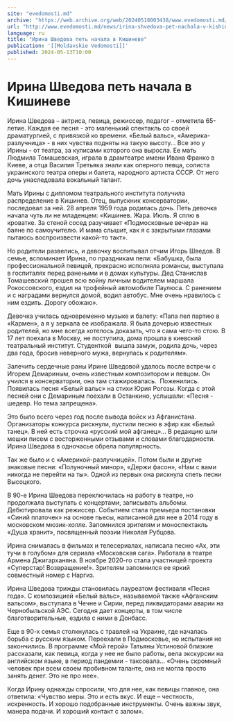 ```yaml
---
site: "evedomosti.md"
archive: "https://web.archive.org/web/20240518003438/www.evedomosti.md/news/irina-shvedova-pet-nachala-v-kishineve"
url: "http://www.evedomosti.md/news/irina-shvedova-pet-nachala-v-kishineve"
language: ru
title: "Ирина Шведова петь начала в Кишиневе"
publication: '[[Moldavskie Vedomosti]]'
published: 2024-05-13T10:00
---
```


# Ирина Шведова петь начала в Кишиневе

Ирина Шведова – актриса, певица, режиссер, педагог – отметила 65-летие. Каждая ее песня - это маленький спектакль со своей драматургией, с привязкой ко времени. «Белый вальс», «Америка-разлучница» - в них чувства подняты на такую высоту… Все это у Ирины - от театра, за кулисами которого она выросла. Ее мать Людмила Томашевская, играла в драмтеатре имени Ивана Франко в Киеве, а отца Василия Третьяка знали как оперного певца, солиста украинского театра оперы и балета, народного артиста СССР. От него дочь унаследовала вокальный талант.

Мать Ирины с дипломом театрального института получила распределение в Кишинев. Отец, выпускник консерватории, последовал за ней. 28 апреля 1959 года родилась дочь. Петь девочка начала чуть ли не младенцем: «Кишинев. Жара. Июль. Я сплю в кроватке. За стеной сосед разучивает «Подмосковные вечера» на баяне по самоучителю. И мама слышит, как я с закрытыми глазами пытаюсь воспроизвести какой-то такт».

Но родители развелись, и девочку воспитывал отчим Игорь Шведов. В семье, вспоминает Ирина, по праздникам пели: «Бабушка, была профессиональной певицей, прекрасно исполняла романсы, выступала в госпиталях перед ранеными и в домах культуры. Дед Станислав Томашевский прошел всю войну личным водителем маршала Рокоссовского, ездил на трофейный автомобиле Паулюса. С ранением и с наградами вернулся домой, водил автобус. Мне очень нравилось с ним ездить. Дорогу обожаю».

Девочка училась одновременно музыке и балету: «Папа пел партию в «Кармен», а я у зеркала ее изображала. Я была дочерью известных родителей, но мне всегда хотелось доказать, что я сама чего-то стою. В 17 лет поехала в Москву, не поступила, дома прошла в киевский театральный институт. Студенткой  вышла замуж, родила дочь, через два года, бросив неверного мужа, вернулась к родителям».

Залечить сердечные раны Ирине Шведовой удалось после встречи с Игорем Демариным, очень известным композитором и певцом. Он учился в консерватории, она там стажировалась.  Поженились. Появилась песня «Белый вальс» на стихи Юрия Рогозы. Когда с этой песней они с Демариным поехали в Останкино, услышали: «Песня - шедевр. Но тема запрещена».

Это было всего через год после вывода войск из Афганистана. Организаторы конкурса рискнули, пустили песню в эфир как «Белый танец». В ней есть строчка «русский мой афганец»... В редакцию шли мешки писем с восторженными отзывами и словами благодарности. Ирина Шведова в одночасье обрела популярность.

Так же было и с «Америкой-разлучницей». Потом были и другие знаковые песни: «Полуночный минор», «Держи фасон», «Нам с вами никогда не перейти на ты». Одной из первых она рискнула спеть песни Высоцкого.

В 90-е Ирина Шведова переключилась на работу в театре, но продолжала выступать с концертами, записывать альбомы. Дебютировала как режиссер. Событием стала премьера постановки «Синий платочек» на основе пьесы, написанной для нее в 2014 году в московском мюзик-холле. Запомнился зрителям и моноспектакль «Душа хранит», посвященный поэзии Николая Рубцова.

Ирина снималась в фильмах и телесериалах, написала песню «Ах, эти тучи в голубом» для сериала «Московская сага». Работала в театре Армена Джигарханяна. В ноябре 2020-го стала участницей проекта «Суперстар! Возвращение!». Зрителям запомнился ее яркий совместный номер с Наргиз.

Ирина Шведова трижды становилась лауреатом фестиваля «Песня года». С композицией «Белый вальс», называемой также «Афганским вальсом», выступала в Чечне и Сирии, перед ликвидаторами аварии на Чернобыльской АЭС. Сегодня дает концерты, в том числе благотворительные, ездила с ними в Донбасс.

Еще в 90-х семья столкнулась с травлей на Украине, где началась борьба с русским языком. Переехали в Подмосковье, но испытания не закончились. В программе «Мой герой» Татьяны Устиновой близкие рассказали, как певица, когда у нее не было работы, вела экскурсии на английском языке, в период пандемии - таксовала… «Очень скромный человек при всем своем пробивном таланте, она не могла просто занять денег. Это не про нее».

Когда Ирину однажды спросили, что для нее, как певицы главное, она ответила: «Чувство меры. Это и есть вкус. И еще – честность, искренность. И хорошо подобранные инструменты. Очень важны звук, манера подачи. И хороший контакт с залом».